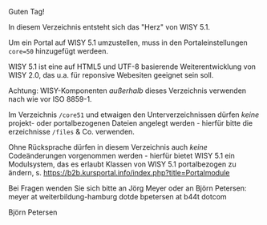 Guten Tag!

In diesem Verzeichnis entsteht sich das "Herz" von WISY 5.1.

Um ein Portal auf WISY 5.1 umzustellen, muss in den Portaleinstellungen 
`core=50` hinzugefügt werdeen.

WISY 5.1 ist eine auf HTML5 und UTF-8 basierende Weiterentwicklung von WISY 2.0,
das u.a. für reponsive Webesiten geeignet sein soll.

Achtung: WISY-Komponenten _außerhalb_ dieses Verzeichnis verwenden nach wie vor
ISO 8859-1.

Im Verzeichnis `/core51` und etwaigen den Unterverzeichnissen dürfen _keine_
projekt- oder portalbezogenen Dateien angelegt werden - hierfür bitte die 
erzeichnisse `/files` & Co. verwenden.

Ohne Rücksprache dürfen in diesem Verzeichnis auch _keine_ Codeänderungen
vorgenommen werden - hierfür bietet WISY 5.1 ein Modulsystem, das es erlaubt
Klassen von WISY 5.1 portalbezogen zu ändern, s. 
https://b2b.kursportal.info/index.php?title=Portalmodule

Bei Fragen wenden Sie sich bitte an Jörg Meyer oder an Björn Petersen:
meyer at weiterbildung-hamburg dotde
bpetersen at b44t dotcom

Björn Petersen

